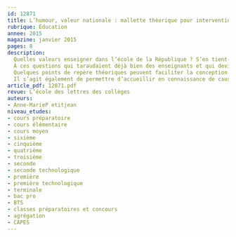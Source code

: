 ```yaml
---
id: 12871
title: L’humour, valeur nationale : mallette théorique pour interventions pédagogiques
rubrique: Éducation
annee: 2015
magazine: janvier 2015
pages: 8
description: 
  Quelles valeurs enseigner dans l’école de la République ? S’en tient-on à la devise républicaine ? Faut-il lui ajouter tout ce qui est à même de fonder une unité nationale ?
  À ces questions qui taraudaient déjà bien des enseignants et qui deviennent l’incontournable de l’après 11 janvier, le rassemblement national a sans doute apporté une réponse inattendue, très visible aux yeux des enfants et des adolescents, en étalant sur tous les écrans un mélange détonant de drapeaux tricolores et de caricatures de « Charlie Hebdo ». Dans la solennité du moment, l’effroi des horreurs perpétrées, la sidération de la conscience citoyenne blessée, l’humour a pointé régulièrement le bout de son nez, jusqu’à se faire reconnaître comme valeur nationale.
  Quelques points de repère théoriques peuvent faciliter la conception d’interventions pédagogiques destinées à développer le sens de l’humour, des interventions qui seront plus pertinentes si elles sont bâties sur un engagement personnel, qui peut tenir aussi bien du « bon tempérament » que d’une lucidité particulière sur les enjeux éducatifs du rire.
  Il s’agit également de permettre d’accueillir en connaissance de cause les dessins humoristiques et autres documents que les élèves ne manquent pas d’apporter, ainsi que les textes et dessins qu’il serait bon qu’ils produisent eux-mêmes...
article_pdf: 12871.pdf
revue: L’école des lettres des collèges
auteurs:
- Anne-MarieP etitjean
niveau_etudes:
- cours préparatoire
- cours élémentaire
- cours moyen
- sixième
- cinquième
- quatrième
- troisième
- seconde
- seconde technologique
- première
- première technologique
- terminale
- bac pro
- BTS
- classes préparatoires et concours
- agrégation
- CAPES
---
```


